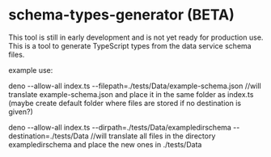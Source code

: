 # schema-types-generator (BETA)

This tool is still in early development and is not yet ready for production use.
This is a tool to generate TypeScript types from the data service schema files.
  

example use:

deno --allow-all index.ts --filepath=./tests/Data/example-schema.json 
//will translate example-schema.json and place it in the same folder as index.ts (maybe create default folder where files are stored if no destination is given?)

deno --allow-all index.ts --dirpath=./tests/Data/exampledirschema --destination=./tests/Data
//will translate all files in the directory exampledirschema and place the new ones in ./tests/Data
